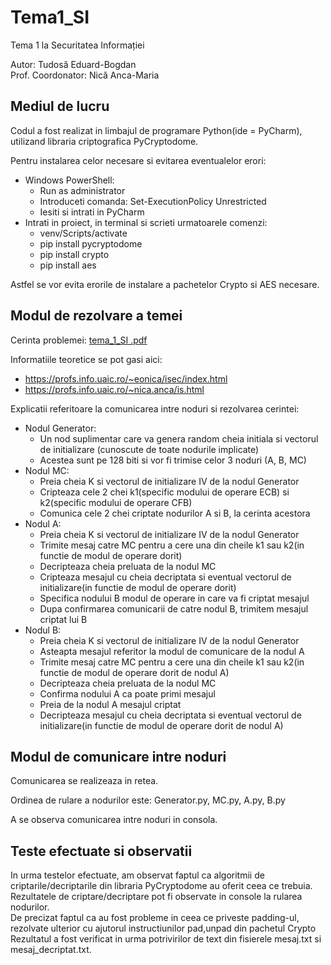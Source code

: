 # Tema1_SI

Tema 1 la Securitatea Informației

Autor: Tudosă Eduard-Bogdan <br />
Prof. Coordonator: Nică Anca-Maria 

## Mediul de lucru

Codul a fost realizat in limbajul de programare Python(ide = PyCharm), utilizand libraria criptografica PyCryptodome. <br />

Pentru instalarea celor necesare si evitarea eventualelor erori:
* Windows PowerShell:
  * Run as administrator
  * Introduceti comanda: Set-ExecutionPolicy Unrestricted
  * Iesiti si intrati in PyCharm
* Intrati in proiect, in terminal si scrieti urmatoarele comenzi:
  * venv/Scripts/activate
  * pip install pycryptodome
  * pip install crypto
  * pip install aes

Astfel se vor evita erorile de instalare a pachetelor Crypto si AES necesare.

## Modul de rezolvare a temei

Cerinta problemei: [tema_1_SI .pdf](https://github.com/TudosaEduard/Tema1_SI/files/7379324/tema_1_SI.pdf) <br />

Informatiile teoretice se pot gasi aici:
 * https://profs.info.uaic.ro/~eonica/isec/index.html
 * https://profs.info.uaic.ro/~nica.anca/is.html <br />

Explicatii referitoare la comunicarea intre noduri si rezolvarea cerintei:
 * Nodul Generator:
   * Un nod suplimentar care va genera random cheia initiala si vectorul de initializare (cunoscute de toate nodurile implicate)
   * Acestea sunt pe 128 biti si vor fi trimise celor 3 noduri (A, B, MC) <br />
 * Nodul MC:
   * Preia cheia K si vectorul de initializare IV de la nodul Generator
   * Cripteaza cele 2 chei k1(specific modului de operare ECB) si k2(specific modului de operare CFB)
   * Comunica cele 2 chei criptate nodurilor A si B, la cerinta acestora <br />
 * Nodul A:
   * Preia cheia K si vectorul de initializare IV de la nodul Generator
   * Trimite mesaj catre MC pentru a cere una din cheile k1 sau k2(in functie de modul de operare dorit)
   * Decripteaza cheia preluata de la nodul MC
   * Cripteaza mesajul cu cheia decriptata si eventual vectorul de initializare(in functie de modul de operare dorit)
   * Specifica nodului B modul de operare in care va fi criptat mesajul
   * Dupa confirmarea comunicarii de catre nodul B, trimitem mesajul criptat lui B <br />
 * Nodul B:
   * Preia cheia K si vectorul de initializare IV de la nodul Generator
   * Asteapta mesajul referitor la modul de comunicare de la nodul A
   * Trimite mesaj catre MC pentru a cere una din cheile k1 sau k2(in functie de modul de operare dorit de nodul A)
   * Decripteaza cheia preluata de la nodul MC
   * Confirma nodului A ca poate primi mesajul
   * Preia de la nodul A mesajul criptat
   * Decripteaza mesajul cu cheia decriptata si eventual vectorul de initializare(in functie de modul de operare dorit de nodul A)

## Modul de comunicare intre noduri

Comunicarea se realizeaza in retea.

Ordinea de rulare a nodurilor este: Generator.py, MC.py, A.py, B.py

A se observa comunicarea intre noduri in consola.

## Teste efectuate si observatii

In urma testelor efectuate, am observat faptul ca algoritmii de criptarile/decriptarile din libraria PyCryptodome au oferit ceea ce trebuia. <br />
Rezultatele de criptare/decriptare pot fi observate in console la rularea nodurilor. <br />
De precizat faptul ca au fost probleme in ceea ce priveste padding-ul, rezolvate ulterior cu ajutorul instructiunilor pad,unpad din pachetul Crypto <br />
Rezultatul a fost verificat in urma potrivirilor de text din fisierele mesaj.txt si mesaj_decriptat.txt.
